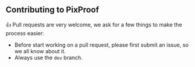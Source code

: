 ## Contributing to PixProof

👍 Pull requests are very welcome, we ask for a few things to make the process easier:

* Before start working on a pull request, please first submit an issue, so we all know about it.
* Always use the `dev` branch.
